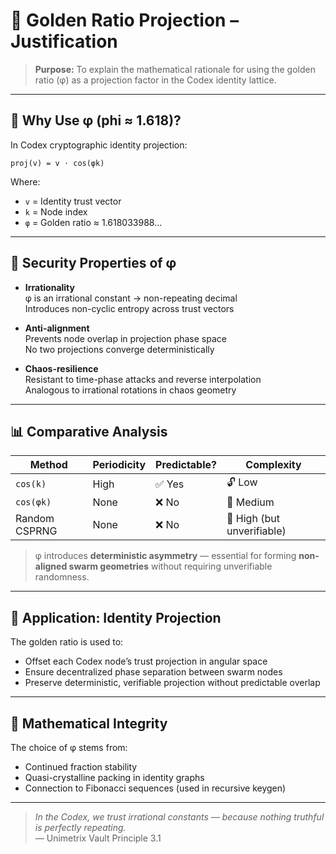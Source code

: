
# 📐 Golden Ratio Projection – Justification

> **Purpose:** To explain the mathematical rationale for using the golden ratio (φ) as a projection factor in the Codex identity lattice.

---

## 🧠 Why Use φ (phi ≈ 1.618)?

In Codex cryptographic identity projection:

```
proj(v) = v ⋅ cos(φk)
```

Where:
- `v` = Identity trust vector  
- `k` = Node index  
- `φ` = Golden ratio ≈ 1.618033988...

---

## 🔐 Security Properties of φ

- **Irrationality**  
  φ is an irrational constant → non-repeating decimal  
  Introduces non-cyclic entropy across trust vectors

- **Anti-alignment**  
  Prevents node overlap in projection phase space  
  No two projections converge deterministically

- **Chaos-resilience**  
  Resistant to time-phase attacks and reverse interpolation  
  Analogous to irrational rotations in chaos geometry

---

## 📊 Comparative Analysis

| Method            | Periodicity | Predictable? | Complexity  |
|------------------|-------------|--------------|-------------|
| `cos(k)`          | High        | ✅ Yes        | 🔓 Low       |
| `cos(φk)`         | None        | ❌ No         | 🔐 Medium    |
| Random CSPRNG     | None        | ❌ No         | 🔐 High (but unverifiable) |

> φ introduces **deterministic asymmetry** — essential for forming **non-aligned swarm geometries** without requiring unverifiable randomness.

---

## 🧬 Application: Identity Projection

The golden ratio is used to:
- Offset each Codex node’s trust projection in angular space
- Ensure decentralized phase separation between swarm nodes
- Preserve deterministic, verifiable projection without predictable overlap

---

## 🧾 Mathematical Integrity

The choice of φ stems from:
- Continued fraction stability
- Quasi-crystalline packing in identity graphs
- Connection to Fibonacci sequences (used in recursive keygen)

---

> *In the Codex, we trust irrational constants — because nothing truthful is perfectly repeating.*  
> — Unimetrix Vault Principle 3.1
